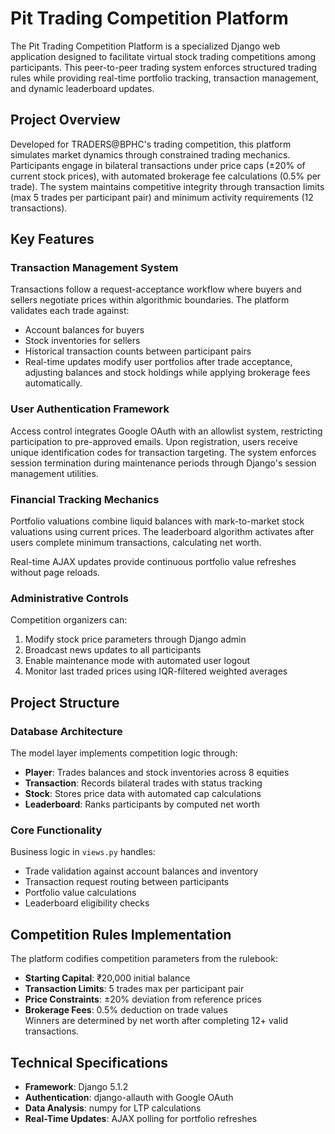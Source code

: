 
# Pit Trading Competition Platform  

The Pit Trading Competition Platform is a specialized Django web application designed to facilitate virtual stock trading competitions among participants. This peer-to-peer trading system enforces structured trading rules while providing real-time portfolio tracking, transaction management, and dynamic leaderboard updates.

## Project Overview  

Developed for TRADERS@BPHC's trading competition, this platform simulates market dynamics through constrained trading mechanics. Participants engage in bilateral transactions under price caps (±20% of current stock prices), with automated brokerage fee calculations (0.5% per trade). The system maintains competitive integrity through transaction limits (max 5 trades per participant pair) and minimum activity requirements (12 transactions).

## Key Features  

### Transaction Management System  
Transactions follow a request-acceptance workflow where buyers and sellers negotiate prices within algorithmic boundaries. The platform validates each trade against:  
- Account balances for buyers  
- Stock inventories for sellers  
- Historical transaction counts between participant pairs
- Real-time updates modify user portfolios after trade acceptance, adjusting balances and stock holdings while applying brokerage fees automatically.

### User Authentication Framework  
Access control integrates Google OAuth with an allowlist system, restricting participation to pre-approved emails. Upon registration, users receive unique identification codes for transaction targeting. The system enforces session termination during maintenance periods through Django's session management utilities.

### Financial Tracking Mechanics  
Portfolio valuations combine liquid balances with mark-to-market stock valuations using current prices. The leaderboard algorithm activates after users complete minimum transactions, calculating net worth.

Real-time AJAX updates provide continuous portfolio value refreshes without page reloads.

### Administrative Controls  
Competition organizers can:  
1. Modify stock price parameters through Django admin  
2. Broadcast news updates to all participants  
3. Enable maintenance mode with automated user logout 
4. Monitor last traded prices using IQR-filtered weighted averages  

## Project Structure  

### Database Architecture  
The model layer implements competition logic through:  
- **Player**: Trades balances and stock inventories across 8 equities 
- **Transaction**: Records bilateral trades with status tracking  
- **Stock**: Stores price data with automated cap calculations  
- **Leaderboard**: Ranks participants by computed net worth  

### Core Functionality  
Business logic in `views.py` handles:  
- Trade validation against account balances and inventory  
- Transaction request routing between participants  
- Portfolio value calculations  
- Leaderboard eligibility checks  

## Competition Rules Implementation  
The platform codifies competition parameters from the rulebook:  
- **Starting Capital**: ₹20,000 initial balance  
- **Transaction Limits**: 5 trades max per participant pair  
- **Price Constraints**: ±20% deviation from reference prices  
- **Brokerage Fees**: 0.5% deduction on trade values  
Winners are determined by net worth after completing 12+ valid transactions.

## Technical Specifications  
- **Framework**: Django 5.1.2  
- **Authentication**: django-allauth with Google OAuth  
- **Data Analysis**: numpy for LTP calculations  
- **Real-Time Updates**: AJAX polling for portfolio refreshes  


